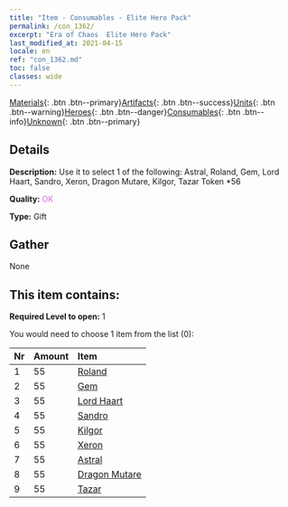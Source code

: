 ```yaml
---
title: "Item - Consumables - Elite Hero Pack"
permalink: /con_1362/
excerpt: "Era of Chaos  Elite Hero Pack"
last_modified_at: 2021-04-15
locale: en
ref: "con_1362.md"
toc: false
classes: wide
---
```

 [Materials](/Items/){: .btn .btn--primary}[Artifacts](/Items/Artifacts/){: .btn .btn--success}[Units](/Items/Units/){: .btn .btn--warning}[Heroes](/Items/Heroes/){: .btn .btn--danger}[Consumables](/Items/Consumables/){: .btn .btn--info}[Unknown](/Items/Unknown/){: .btn .btn--primary}

## Details
 **Description:** Use it to select 1 of the following: Astral, Roland, Gem, Lord Haart, Sandro, Xeron, Dragon Mutare, Kilgor, Tazar Token *56

 **Quality:** <span style="color: #DA70D6">OK</span>

 **Type:** Gift

## Gather

  None

## This item contains:

 **Required Level to open:** 1

 You would need to choose 1 item from the list (0):

  | Nr | Amount |     Item    |
  |:---|:-------|:------------|
  | 1 | 55 | [Roland](/Items/her_362/) |  | 
  | 2 | 55 | [Gem](/Items/her_369/) |  | 
  | 3 | 55 | [Lord Haart](/Items/her_370/) |  | 
  | 4 | 55 | [Sandro](/Items/her_371/) |  | 
  | 5 | 55 | [Kilgor](/Items/her_374/) |  | 
  | 6 | 55 | [Xeron](/Items/her_383/) |  | 
  | 7 | 55 | [Astral](/Items/her_388/) |  | 
  | 8 | 55 | [Dragon Mutare](/Items/her_390/) |  | 
  | 9 | 55 | [Tazar](/Items/her_393/) |  | 
